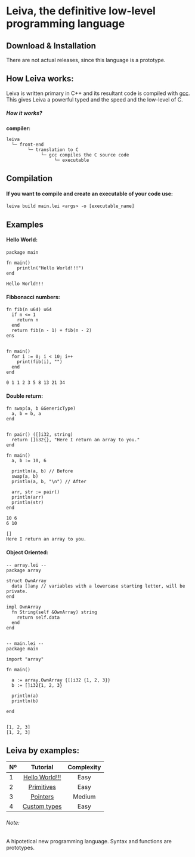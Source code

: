 # Leiva, the definitive low-level programming language
## Download & Installation
There are not actual releases, since this language is a prototype. 

## How Leiva works:
Leiva is written primary in C++ and its resultant code is compiled with [gcc](https://github.com/gcc-mirror/gcc). This gives Leiva a powerful typed and the speed and the low-level of C.

##### How it works?
**compiler:**
```
leiva
  └─ front-end
        └─ translation to C
             └─ gcc compiles the C source code
                  └─ executable
```

## Compilation

#### If you want to compile and create an executable of your code use:
```
leiva build main.lei <args> -o [executable_name]
```

## Examples
#### Hello World:
```
package main

fn main()
    println("Hello World!!!")
end
```
```
Hello World!!!
```
#### Fibbonacci numbers:
```
fn fib(n u64) u64 
  if n <= 1
    return n
  end
  return fib(n - 1) + fib(n - 2)
ens
  

fn main()
  for i := 0; i < 10; i++
    print(fib(i), "")
  end
end

```
```
0 1 1 2 3 5 8 13 21 34
```

#### Double return:
```
fn swap(a, b &GenericType)
  a, b = b, a
end
  

fn pair() ([]i32, string)
  return []i32{}, "Here I return an array to you."
end

fn main()
  a, b := 10, 6

  println(a, b) // Before
  swap(a, b)
  println(a, b, "\n") // After

  arr, str := pair()
  println(arr)
  println(str)
end
```
```
10 6
6 10

[]
Here I return an array to you.
```

#### Object Oriented:
```
-- array.lei --
package array

struct OwnArray
  data []any // variables with a lowercase starting letter, will be private.
end

impl OwnArray
  fn String(self &OwnArray) string 
    return self.data
  end
end


-- main.lei --
package main

import "array"

fn main()
  
  a := array.OwnArray {[]i32 {1, 2, 3}}
  b := []i32{1, 2, 3}
  
  println(a)
  println(b)
  
end
  
```
```
[1, 2, 3] 
[1, 2, 3]
```

## Leiva by examples:
| Nº            | Tutorial      | Complexity      |
| ------------- |:-------------:|:---------------:|
| 1             | [Hello World!!!](https://github.com/AlKiam/Leiva/tree/master/Examples/Hello%20World) | Easy |
| 2             | [Primitives](https://github.com/AlKiam/Leiva/tree/master/Examples/Primitives) | Easy |
| 3             | [Pointers](https://github.com/AlKiam/Leiva/tree/master/Examples/Pointers) | Medium |
| 4             | [Custom types](https://github.com/AlKiam/Leiva/tree/master/Examples/Custom%20Types) | Easy |

###### Note:
A hipotetical new programming language. Syntax and functions are prototypes.

